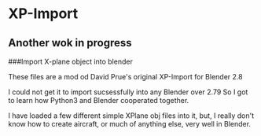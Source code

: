 # XP-Import
## Another wok in progress

###Import X-plane object into blender

These files are a mod od David Prue's original XP-Import for Blender 2.8

I could not get it to import sucsessfully into any Blender over 2.79
So I got to learn how Python3 and Blender cooperated together.

I have loaded a few different simple XPlane obj files into it, but, I really don't know how to create aircraft, or much of anything else, very well in Blender. 
